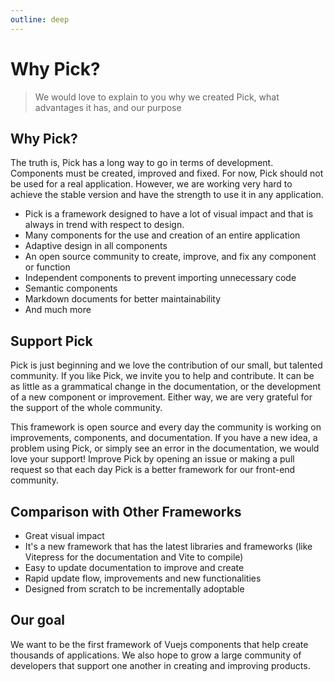 ```yaml
---
outline: deep
---
```


# Why Pick?

> We would love to explain to you why we created Pick, what advantages it has, and our purpose

## Why Pick?

The truth is, Pick has a long way to go in terms of development. Components must be created, improved and fixed. For now, Pick should not be used for a real application. However, we are working very hard to achieve the stable version and have the strength to use it in any application.

- Pick is a framework designed to have a lot of visual impact and that is always in trend with respect to design.
- Many components for the use and creation of an entire application
- Adaptive design in all components
- An open source community to create, improve, and fix any component or function
- Independent components to prevent importing unnecessary code
- Semantic components
- Markdown documents for better maintainability
- And much more

## Support Pick

Pick is just beginning and we love the contribution of our small, but talented community. If you like Pick, we invite you to help and contribute. It can be as little as a grammatical change in the documentation, or the development of a new component or improvement. Either way, we are very grateful for the support of the whole community.

This framework is open source and every day the community is working on improvements, components, and documentation. If you have a new idea, a problem using Pick, or simply see an error in the documentation, we would love your support! Improve Pick by opening an issue or making a pull request so that each day Pick is a better framework for our front-end community.

## Comparison with Other Frameworks

- Great visual impact
- It's a new framework that has the latest libraries and frameworks (like Vitepress for the documentation and Vite to compile)
- Easy to update documentation to improve and create
- Rapid update flow, improvements and new functionalities
- Designed from scratch to be incrementally adoptable

## Our goal

We want to be the first framework of Vuejs components that help create thousands of applications. We also hope to grow a large community of developers that support one another in creating and improving products.
